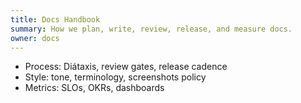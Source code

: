 ```yaml
---
title: Docs Handbook
summary: How we plan, write, review, release, and measure docs.
owner: docs
---
```


- Process: Diátaxis, review gates, release cadence
- Style: tone, terminology, screenshots policy
- Metrics: SLOs, OKRs, dashboards